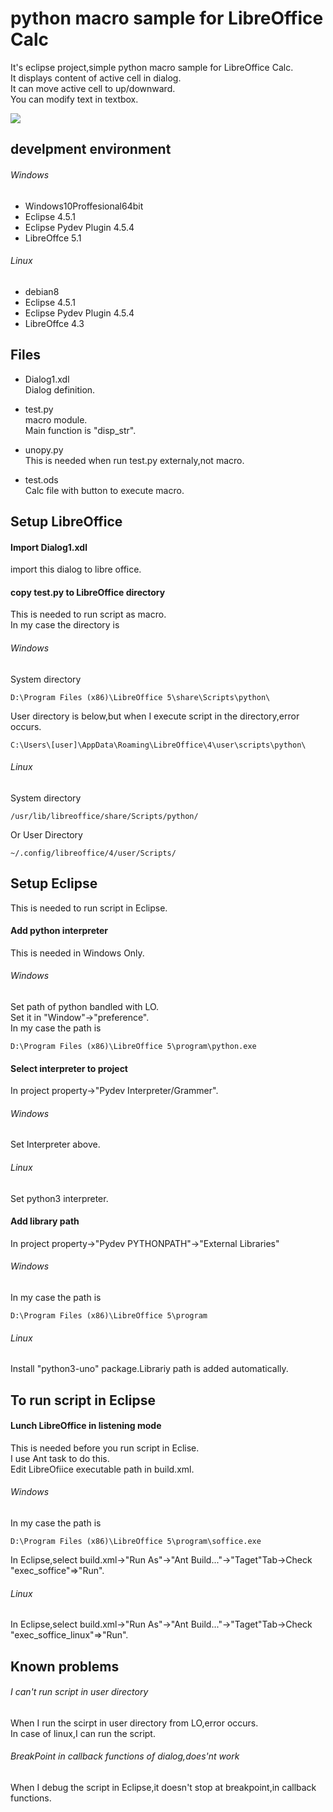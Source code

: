python macro sample for LibreOffice Calc
=====
It's eclipse project,simple python macro sample for LibreOffice Calc.  
It displays content of active cell in dialog.  
It can move active cell to up/downward.  
You can modify text in textbox.   

<img src="http://www.geocities.jp/tripod31hoge/images/lopython.jpg"/>

develpment environment
-----
###### Windows
+ Windows10Proffesional64bit
+ Eclipse 4.5.1  
+ Eclipse Pydev Plugin 4.5.4  
+ LibreOffce 5.1  

###### Linux
+ debian8
+ Eclipse 4.5.1
+ Eclipse Pydev Plugin 4.5.4
+ LibreOffce 4.3

Files
-----
+ Dialog1.xdl   
Dialog definition.

+ test.py  
macro module.  
Main function is "disp_str".

+ unopy.py  
This is needed when run test.py externaly,not macro.

+ test.ods  
Calc file with button to execute macro.

Setup LibreOffice
-----
#### Import Dialog1.xdl   
import this dialog to libre office.

#### copy test.py to LibreOffice directory
This is needed to run script as macro.  
In my case the directory is  

###### Windows
System directory  
```
D:\Program Files (x86)\LibreOffice 5\share\Scripts\python\
```
User directory is below,but when I execute script in the directory,error occurs.  
```
C:\Users\[user]\AppData\Roaming\LibreOffice\4\user\scripts\python\
```

###### Linux  
System directory   
```
/usr/lib/libreoffice/share/Scripts/python/
```
Or User Directory  
```
~/.config/libreoffice/4/user/Scripts/
```

Setup Eclipse
-----
This is needed to run script in Eclipse.  
#### Add python interpreter
This is needed in Windows Only.  

###### Windows
Set path of python bandled with LO.  
Set it in "Window"->"preference".  
In my case the path is  
```
D:\Program Files (x86)\LibreOffice 5\program\python.exe
```
#### Select interpreter to project
In project property->"Pydev Interpreter/Grammer".  
###### Windows
Set Interpreter above.
###### Linux
Set python3 interpreter.

#### Add library path
In project property->"Pydev PYTHONPATH"->"External Libraries"  

###### Windows
In my case the path is  
```
D:\Program Files (x86)\LibreOffice 5\program
```

###### Linux
Install "python3-uno" package.Librariy path is added automatically.

To run script in Eclipse
-----
#### Lunch LibreOffice in listening mode
This is needed before you run script in Eclise.  
I use Ant task to do this.  
Edit LibreOfiice executable path in build.xml.  
###### Windows
In my case the path is  
```
D:\Program Files (x86)\LibreOffice 5\program\soffice.exe
```  
In Eclipse,select build.xml->"Run As"->"Ant Build..."->"Taget"Tab->Check "exec_soffice"=>"Run".

###### Linux
In Eclipse,select build.xml->"Run As"->"Ant Build..."->"Taget"Tab->Check "exec_soffice_linux"=>"Run".

Known problems
-----
###### I can't run script in user directory
When I run the scirpt in user directory from LO,error occurs.  
In case of linux,I can run the script.  

###### BreakPoint in callback functions of dialog,does'nt work
When I debug the script in Eclipse,it doesn't stop at breakpoint,in callback functions.
